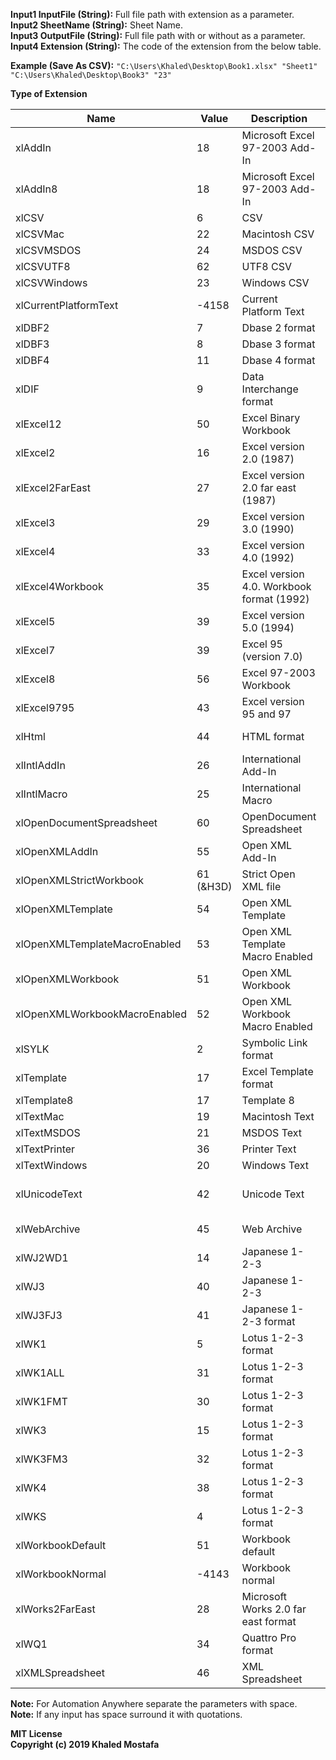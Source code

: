 **Input1 InputFile (String):** Full file path with extension as a parameter.  
**Input2 SheetName (String):** Sheet Name.  
**Input3 OutputFile (String):** Full file path with or without as a parameter.  
**Input4 Extension (String):** The code of the extension from the below table. 

**Example (Save As CSV):** `"C:\Users\Khaled\Desktop\Book1.xlsx" "Sheet1" "C:\Users\Khaled\Desktop\Book3" "23"`

**Type of Extension**  

| Name                          | Value     | Description                               | Extension                |
|-------------------------------|-----------|-------------------------------------------|--------------------------|
| xlAddIn                       | 18        | Microsoft Excel 97-2003 Add-In            | *.xla                    |
| xlAddIn8                      | 18        | Microsoft Excel 97-2003 Add-In            | *.xla                    |
| xlCSV                         | 6         | CSV                                       | *.csv                    |
| xlCSVMac                      | 22        | Macintosh CSV                             | *.csv                    |
| xlCSVMSDOS                    | 24        | MSDOS CSV                                 | *.csv                    |
| xlCSVUTF8                     | 62        | UTF8 CSV                                  | *.csv                    |
| xlCSVWindows                  | 23        | Windows CSV                               | *.csv                    |
| xlCurrentPlatformText         | -4158     | Current Platform Text                     | *.txt                    |
| xlDBF2                        | 7         | Dbase 2 format                            | *.dbf                    |
| xlDBF3                        | 8         | Dbase 3 format                            | *.dbf                    |
| xlDBF4                        | 11        | Dbase 4 format                            | *.dbf                    |
| xlDIF                         | 9         | Data Interchange format                   | *.dif                    |
| xlExcel12                     | 50        | Excel Binary Workbook                     | *.xlsb                   |
| xlExcel2                      | 16        | Excel version 2.0 (1987)                  | *.xls                    |
| xlExcel2FarEast               | 27        | Excel version 2.0 far east (1987)         | *.xls                    |
| xlExcel3                      | 29        | Excel version 3.0 (1990)                  | *.xls                    |
| xlExcel4                      | 33        | Excel version 4.0 (1992)                  | *.xls                    |
| xlExcel4Workbook              | 35        | Excel version 4.0. Workbook format (1992) | *.xlw                    |
| xlExcel5                      | 39        | Excel version 5.0 (1994)                  | *.xls                    |
| xlExcel7                      | 39        | Excel 95 (version 7.0)                    | *.xls                    |
| xlExcel8                      | 56        | Excel 97-2003 Workbook                    | *.xls                    |
| xlExcel9795                   | 43        | Excel version 95 and 97                   | *.xls                    |
| xlHtml                        | 44        | HTML format                               | *.htm; *.html            |
| xlIntlAddIn                   | 26        | International Add-In                      | No file extension        |
| xlIntlMacro                   | 25        | International Macro                       | No file extension        |
| xlOpenDocumentSpreadsheet     | 60        | OpenDocument Spreadsheet                  | *.ods                    |
| xlOpenXMLAddIn                | 55        | Open XML Add-In                           | *.xlam                   |
| xlOpenXMLStrictWorkbook       | 61 (&H3D) | Strict Open XML file                      | *.xlsx                   |
| xlOpenXMLTemplate             | 54        | Open XML Template                         | *.xltx                   |
| xlOpenXMLTemplateMacroEnabled | 53        | Open XML Template Macro Enabled           | *.xltm                   |
| xlOpenXMLWorkbook             | 51        | Open XML Workbook                         | *.xlsx                   |
| xlOpenXMLWorkbookMacroEnabled | 52        | Open XML Workbook Macro Enabled           | *.xlsm                   |
| xlSYLK                        | 2         | Symbolic Link format                      | *.slk                    |
| xlTemplate                    | 17        | Excel Template format                     | *.xlt                    |
| xlTemplate8                   | 17        | Template 8                                | *.xlt                    |
| xlTextMac                     | 19        | Macintosh Text                            | *.txt                    |
| xlTextMSDOS                   | 21        | MSDOS Text                                | *.txt                    |
| xlTextPrinter                 | 36        | Printer Text                              | *.prn                    |
| xlTextWindows                 | 20        | Windows Text                              | *.txt                    |
| xlUnicodeText                 | 42        | Unicode Text                              | No file extension; *.txt |
| xlWebArchive                  | 45        | Web Archive                               | *.mht; *.mhtml           |
| xlWJ2WD1                      | 14        | Japanese 1-2-3                            | *.wj2                    |
| xlWJ3                         | 40        | Japanese 1-2-3                            | *.wj3                    |
| xlWJ3FJ3                      | 41        | Japanese 1-2-3 format                     | *.wj3                    |
| xlWK1                         | 5         | Lotus 1-2-3 format                        | *.wk1                    |
| xlWK1ALL                      | 31        | Lotus 1-2-3 format                        | *.wk1                    |
| xlWK1FMT                      | 30        | Lotus 1-2-3 format                        | *.wk1                    |
| xlWK3                         | 15        | Lotus 1-2-3 format                        | *.wk3                    |
| xlWK3FM3                      | 32        | Lotus 1-2-3 format                        | *.wk3                    |
| xlWK4                         | 38        | Lotus 1-2-3 format                        | *.wk4                    |
| xlWKS                         | 4         | Lotus 1-2-3 format                        | *.wks                    |
| xlWorkbookDefault             | 51        | Workbook default                          | *.xlsx                   |
| xlWorkbookNormal              | -4143     | Workbook normal                           | *.xls                    |
| xlWorks2FarEast               | 28        | Microsoft Works 2.0 far east format       | *.wks                    |
| xlWQ1                         | 34        | Quattro Pro format                        | *.wq1                    |
| xlXMLSpreadsheet              | 46        | XML Spreadsheet                           | *.xml                    |

**Note:** For Automation Anywhere separate the parameters with space.  
**Note:** If any input has space surround it with quotations.  

**MIT License**  
**Copyright (c) 2019 Khaled Mostafa**